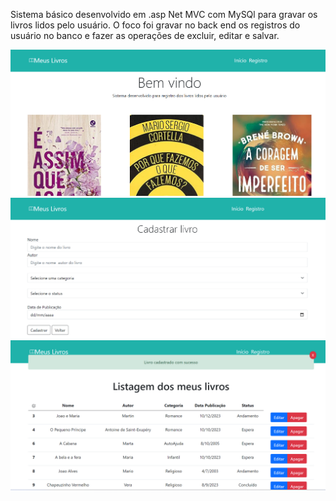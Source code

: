 Sistema básico desenvolvido em .asp Net MVC com  MySQl para gravar os livros lidos pelo usuário. O foco foi gravar no back end os registros do usuário no banco e fazer as operações de excluir, editar e salvar.

<img src="https://github.com/amandaalvesss/ImagensProjetos/blob/main/Screenshot%202024-06-06%20135907.png">

<img src="https://github.com/amandaalvesss/ImagensProjetos/blob/main/Screenshot%202024-06-06%20135714.png">

<img src="https://github.com/amandaalvesss/ImagensProjetos/blob/main/Screenshot%202024-06-06%20135801.png">
